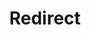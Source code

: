 ﻿---
layout: src/layouts/Redirect.astro
title: Redirect
redirect: https://yamldoc.liuyan.wang/docs/octopus-rest-api/octopus-cli/create-channel
pubDate:  2023-01-01
navSearch: false
navSitemap: false
navMenu: false
---
